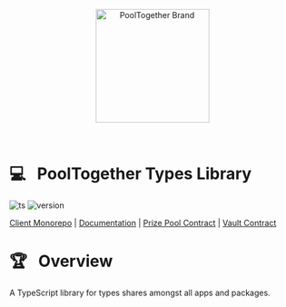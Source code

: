 <p align="center">
  <a href="https://github.com/pooltogether/pooltogether--brand-assets">
    <img src="https://github.com/pooltogether/pooltogether--brand-assets/blob/977e03604c49c63314450b5d432fe57d34747c66/logo/pooltogether-logo--purple-gradient.png?raw=true" alt="PoolTogether Brand" style="max-width:100%;" width="200">
  </a>
</p>

<br />

# 💻 &nbsp; PoolTogether Types Library

![ts](https://img.shields.io/badge/typescript-%23007ACC.svg?style=flat&logo=typescript&logoColor=white)
![version](https://img.shields.io/github/package-json/v/pooltogether/pooltogether-client-monorepo?filename=packages%2Ftypes%2Fpackage.json&color=brightgreen)

[Client Monorepo](https://github.com/pooltogether/pooltogether-client-monorepo) | [Documentation](https://dev.pooltogether.com/) | [Prize Pool Contract](https://github.com/pooltogether/v5-prize-pool) | [Vault Contract](https://github.com/pooltogether/v5-vault)

# 🏆 &nbsp; Overview

A TypeScript library for types shares amongst all apps and packages.
